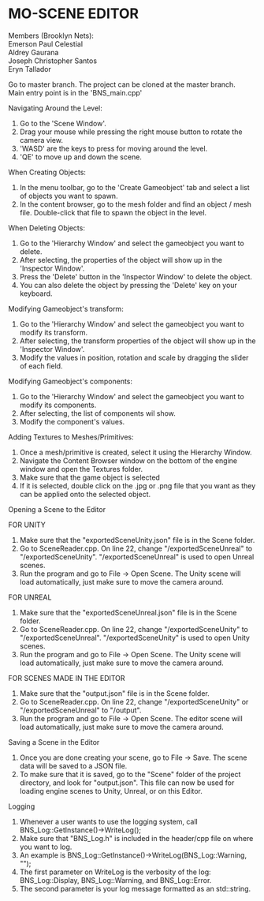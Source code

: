# MO-SCENE EDITOR  
Members (Brooklyn Nets):  
Emerson Paul Celestial  
Aldrey Gaurana  
Joseph Christopher Santos  
Eryn Tallador  


Go to master branch. The project can be cloned at the master branch.  
Main entry point is in the 'BNS_main.cpp'  

Navigating Around the Level:  
1. Go to the 'Scene Window'.  
2. Drag your mouse while pressing the right mouse button to rotate the camera view.  
3. 'WASD' are the keys to press for moving around the level.  
4. 'QE' to move up and down the scene.  

When Creating Objects:  
1. In the menu toolbar, go to the 'Create Gameobject' tab and select a list of objects you want to spawn.
2. In the content browser, go to the mesh folder and find an object / mesh file. Double-click that file to spawn the object in the level.

When Deleting Objects:
1. Go to the 'Hierarchy Window' and select the gameobject you want to delete.
2. After selecting, the properties of the object will show up in the 'Inspector Window'.
3. Press the 'Delete' button in the 'Inspector Window' to delete the object.
4. You can also delete the object by pressing the 'Delete' key on your keyboard.

Modifying Gameobject's transform:
1. Go to the 'Hierarchy Window' and select the gameobject you want to modify its transform.
2. After selecting, the transform properties of the object will show up in the 'Inspector Window'.
3. Modify the values in position, rotation and scale by dragging the slider of each field.

Modifying Gameobject's components:
1. Go to the 'Hierarchy Window' and select the gameobject you want to modify its components.
2. After selecting, the list of components wil show.
3. Modify the component's values.

Adding Textures to Meshes/Primitives:
1. Once a mesh/primitive is created, select it using the Hierarchy Window.
2. Navigate the Content Browser window on the bottom of the engine window and open the Textures folder.
3. Make sure that the game object is selected
4. If it is selected, double click on the .jpg or .png file that you want as they can be applied onto the selected object.

Opening a Scene to the Editor

FOR UNITY
1. Make sure that the "exportedSceneUnity.json" file is in the Scene folder.
2. Go to SceneReader.cpp. On line 22, change "/exportedSceneUnreal" to "/exportedSceneUnity". "/exportedSceneUnreal" is used to open Unreal scenes.
3. Run the program and go to File -> Open Scene. The Unity scene will load automatically, just make sure to move the camera around.

FOR UNREAL 
1. Make sure that the "exportedSceneUnreal.json" file is in the Scene folder.
2. Go to SceneReader.cpp. On line 22, change "/exportedSceneUnity" to "/exportedSceneUnreal". "/exportedSceneUnity" is used to open Unity scenes.
3. Run the program and go to File -> Open Scene. The Unity scene will load automatically, just make sure to move the camera around.

FOR SCENES MADE IN THE EDITOR
1. Make sure that the "output.json" file is in the Scene folder.
2. Go to SceneReader.cpp. On line 22, change "/exportedSceneUnity" or "/exportedSceneUnreal" to "/output".
3. Run the program and go to File -> Open Scene. The editor scene will load automatically, just make sure to move the camera around.

Saving a Scene in the Editor
1. Once you are done creating your scene, go to File -> Save. The scene data will be saved to a JSON file.
2. To make sure that it is saved, go to the "Scene" folder of the project directory, and look for "output.json". This file can now be used for loading engine scenes to Unity, Unreal, or on this Editor.

Logging
1. Whenever a user wants to use the logging system, call BNS_Log::GetInstance()->WriteLog();
2. Make sure that "BNS_Log.h" is included in the header/cpp file on where you want to log.
3. An example is BNS_Log::GetInstance()->WriteLog(BNS_Log::Warning, "");
4. The first parameter on WriteLog is the verbosity of the log: BNS_Log::Display, BNS_Log::Warning, and BNS_Log::Error.
5. The second parameter is your log message formatted as an std::string.
